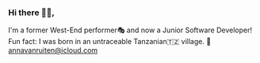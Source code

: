 ### Hi there 👋🏼,
I'm a former West-End performer🎭 and now a Junior Software Developer!
<br />
Fun fact: I was born in an untraceable Tanzanian🇹🇿 village. 
📧 annavanruiten@icloud.com
